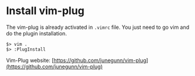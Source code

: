 # Install vim-plug

The vim-plug is already activated in `.vimrc` file. You just need to go vim and do the plugin installation.

    $> vim .
    $> :PlugInstall


Vim-Plug website: [https://github.com/junegunn/vim-plug](https://github.com/junegunn/vim-plug)
